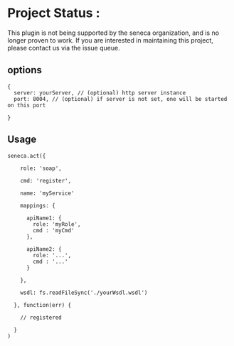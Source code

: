 # Project Status :
This plugin is not being supported by the seneca organization,  and is no longer proven to work.
If you are interested in maintaining this project, please contact us via the issue queue.


options
-------

    {
      server: yourServer, // (optional) http server instance
      port: 8004, // (optional) if server is not set, one will be started on this port

    }


Usage
-----

    seneca.act({

        role: 'soap',

        cmd: 'register',

        name: 'myService'

        mappings: {

          apiName1: {
            role: 'myRole',
            cmd : 'myCmd'
          },

          apiName2: {
            role: '...',
            cmd : '...'
          }

        },

        wsdl: fs.readFileSync('./yourWsdl.wsdl')

      }, function(err) {

        // registered

      }
    )
